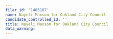 ```yaml
---
filer_id: '1405187'
name: Nayeli Maxson for Oakland City Council
candidate_controlled_id: ''
title: Nayeli Maxson for Oakland City Council
data_warning: 
---
```

